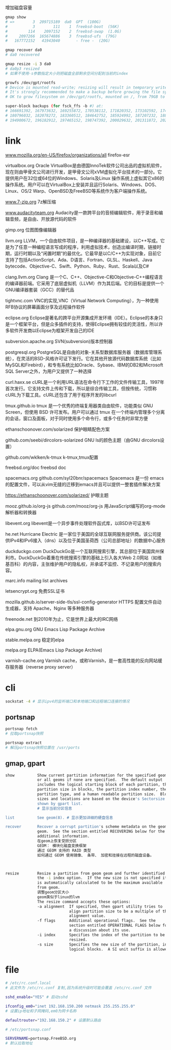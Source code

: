 增加磁盘容量

```sh
gmap show
# =>        3  209715189  da0  GPT  (100G)
#           3        111    1  freebsd-boot  (56K)
#         114    2097152    2  freebsd-swap  (1.0G)
#     2097266  165674886    3  freebsd-ufs  (79G)
#   167772152   41943040       - free -  (20G)
```

```sh
gmap recover da0
# da0 recovered
```

```sh
gmap resize -i 3 da0
# da0p3 resized
# 如果不使用-s参数指定大小则把磁盘全部剩余空间分配到当前的index
```

```sh
growfs /dev/gpt/rootfs
# Device is mounted read-write; resizing will result in temporary write suspension for /.
# It's strongly recommended to make a backup before growing the file system.
# OK to grow filesystem on /dev/gpt/rootfs, mounted on /, from 79GB to 99GB? [yes/no]
```

```sh
super-block backups (for fsck_ffs -b #) at:
# 166691392, 167973632, 169255872, 170538112, 171820352, 173102592, 174384832, 175667072, 176949312, 178231552, 179513792,
# 180796032, 182078272, 183360512, 184642752, 185924992, 187207232, 188489472, 189771712, 191053952, 192336192, 193618432,
# 194900672, 196182912, 197465152, 198747392, 200029632, 201311872, 202594112, 203876352, 205158592, 206440832
```





# link

www.mozilla.org/en-US/firefox/organizations/all
firefox-esr

virtualbox.org
Oracle VirtualBox是由德国InnoTek软件公司出品的虚拟机软件，现在则由甲骨文公司进行开发，是甲骨文公司xVM虚拟化平台技术的一部分。它提供用户在32位或64位的Windows、Solaris及Linux 操作系统上虚拟其它x86的操作系统。用户可以在VirtualBox上安装并且运行Solaris、Windows、DOS、Linux、OS/2 Warp、OpenBSD及FreeBSD等系统作为客户端操作系统。

www.7-zip.org
7z解压缩

www.audacityteam.org
Audacity是一款跨平台的音频编辑软件，用于录音和编辑音频，是自由、开放源代码的软件

gimp.org
位图图像编辑器

llvm.org
LLVM，一个自由软件项目，是一种编译器的基础建设，以C++写成。它是为了任意一种编程语言写成的程序，利用虚拟技术，创造出编译时期，链接时期，运行时期以及“闲置时期”的最优化。它最早是以C/C++为实现对象，目前它支持了包括ActionScript、Ada、D语言、Fortran、GLSL、Haskell、Java bytecode、Objective-C、Swift、Python、Ruby、Rust、Scala以及C#

clang.llvm.org
Clang 是一个C、C++、Objective-C和Objective-C++编程语言的编译器前端。它采用了底层虚拟机（LLVM）作为其后端。它的目标是提供一个GNU编译器套装（GCC）的替代品

tightvnc.com
VNC的实现,VNC（Virtual Network Computing），为一种使用RFB协议的屏幕画面分享及远程操作软件

eclipse.org
Eclipse是著名的跨平台开源集成开发环境（IDE）。Eclipse的本身只是一个框架平台，但是众多插件的支持，使得Eclipse拥有较佳的灵活性，所以许多软件开发商以Eclipse为框架开发自己的IDE

subversion.apache.org
SVN(subversion)版本控制器

postgresql.org
PostgreSQL是自由的对象-关系型数据库服务器（数据库管理系统），在灵活的BSD-风格许可证下发行。它在其他开放源代码数据库系统（比如MySQL和Firebird），和专有系统比如Oracle、Sybase、IBM的DB2和Microsoft SQL Server之外，为用户又提供了一种选择

curl.haxx.se
cURL是一个利用URL语法在命令行下工作的文件传输工具，1997年首次发行。它支持文件上传和下载，所以是综合传输工具，但按传统，习惯称cURL为下载工具。cURL还包含了用于程序开发的libcurl

tmux.github.io
tmux 是一个优秀的终端复用器类自由软件，功能类似 GNU Screen，但使用 BSD 许可发布。用户可以通过 tmux 在一个终端内管理多个分离的会话，窗口及面板，对于同时使用多个命令行，或多个任务时非常方便

ethanschoonover.com/solarized
保护眼睛配色方案

github.com/seebi/dircolors-solarized
GNU ls的颜色主题（由GNU dircolors设置）

github.com/wklken/k-tmux
k-tmux,tmux配置

freebsd.org/doc
freebsd doc

spacemacs.org
github.com/syl20bnr/spacemacs
Spacemacs 是一份 emacs 的配置文件，可以从vim无缝的迁移到emacs并且可以提供一整套插件解决方案

https://ethanschoonover.com/solarized/
护眼主题

mooz.github.io/org-js
github.com/mooz/org-js
用JavaScript编写的org-mode解析器和转换器

libevent.org
libevent是一个异步事件处理软件函式库，以BSD许可证发布

he.net
Hurricane Electric 是一家位于美国的全球互联网服务提供商。该公司提供IPv4和IPv6接入（dns）以及位于美国圣荷西（公司总部地址）的数据中心服务

duckduckgo.com
DuckDuckGo是一个互联网搜索引擎，其总部位于美国宾州保利市。DuckDuckGo着重在传统搜索引擎的基础上引入各大Web 2.0网站（如维基百科）的内容，主张维护用户的隐私权，并承诺不监控、不记录用户的搜索内容。

marc.info
mailing list archives

letsencrypt.org
免费SSL证书

mozilla.github.io/server-side-tls/ssl-config-generator
HTTPS 配置文件自动生成器，支持 Apache，Nginx 等多种服务器

freenode.net
到2010年为止，它是世界上最大的IRC网络

elpa.gnu.org
GNU Emacs Lisp Package Archive

stable.melpa.org
稳定的elpa

melpa.org
ELPA(Emacs Lisp Package Archive)

varnish-cache.org
Varnish cache，或称Varnish，是一套高性能的反向网站缓存服务器（reverse proxy server）





# cli

```sh
sockstat -4 # 显示ipv4的监听端口和本地端口和远程端口连接的情况
```



## portsnap

```sh
portsnap fetch
# 拉取portsnap快照
```

```sh
portsnap extract
# 解压portsnap快照位置在 /usr/ports
```



## gmap, gpart

```sh
show          Show current partition information for the specified geoms,
              or all geoms if none are specified.  The default output
              includes the logical starting block of each partition, the
              partition size in blocks, the partition index number, the
              partition type, and a human readable partition size.  Block
              sizes and locations are based on the device's Sectorsize as
              shown by gpart list.
              # 显示当前分区信息

list          See geom(8). # 显示更加详细的硬盘信息

recover       Recover a corrupt partition's scheme metadata on the geom
              geom.  See the section entitled RECOVERING below for the
              additional information.
              在geom上恢复受损分区
              GEOM： 模块化磁盘变换框架
              通过 GEOM 支持的 RAID 类型
              如何通过 GEOM 使用镜像、 条带、 加密和挂接在远程的磁盘设备。



resize        Resize a partition from geom geom and further identified by
              the -i index option.  If the new size is not specified it
              is automatically calculated to be the maximum available
              from geom.
              调整geom分区大小
              geom类似于linux的lvm
              The resize command accepts these options:
              -a alignment  If specified, then gpart utility tries to
                            align partition size to be a multiple of the
                            alignment value.
              -f flags      Additional operational flags.  See the
                            section entitled OPERATIONAL FLAGS below for
                            a discussion about its use.
              -i index      Specifies the index of the partition to be
                            resized.
              -s size       Specifies the new size of the partition, in
                            logical blocks.  A SI unit suffix is allowed.
```





# file

```sh
# /etc/rc.conf.local
# 此文件为 /etc/rc.conf 复制,因为系统升级时可能会覆盖 /etc/rc.conf 文件

sshd_enable="YES" # 启动sshd

ifconfig_em0="inet 192.168.150.200 netmask 255.255.255.0"
# 设置ip地址和子网掩码,em0为网卡名称

defaultrouter="192.168.150.2" # 设置默认路由
```



```sh
# /etc/portsnap.conf

SERVERNAME=portsnap.FreeBSD.org
# 默认拉取地址
```

